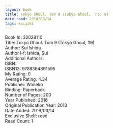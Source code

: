 ```yaml
---
layout: book
title: Tokyo Ghoul. Tom 9 (Tokyo Ghoul,  no. 9)
date_read: 2018/03/14
tags: książki
---
```


Book Id: 32028110<br />
Title: Tokyo Ghoul. Tom 9 (Tokyo Ghoul, #9)<br />
Author: Sui Ishida<br />
Author l-f: Ishida, Sui<br />
Additional Authors: <br />
ISBN: <br />
ISBN13: 9788364891595<br />
My Rating: 0<br />
Average Rating: 4.34<br />
Publisher: Waneko<br />
Binding: Paperback<br />
Number of Pages: 200<br />
Year Published: 2016<br />
Original Publication Year: 2013<br />
Date Added: 2018/03/14<br />
Exclusive Shelf: read<br />
Read Count: 1<br />



